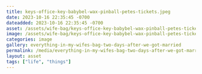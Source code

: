 ```yaml
---
title: keys-office-key-babybel-wax-pinball-petes-tickets.jpeg
date: 2023-10-16 22:35:45 -0700
dateadded: 2023-10-16 22:35:45 -0700
asset: /assets/wife-bag/keys-office-key-babybel-wax-pinball-petes-tickets.jpeg
image: /assets/wife-bag/keys-office-key-babybel-wax-pinball-petes-tickets.jpeg
categories: image
gallery: everything-in-my-wifes-bag-two-days-after-we-got-married
permalink: /media/everything-in-my-wifes-bag-two-days-after-we-got-married/keys-office-key-babybel-wax-pinball-petes-tickets-jpeg
layout: asset
tags: ["life", "things"]
--- 
```

